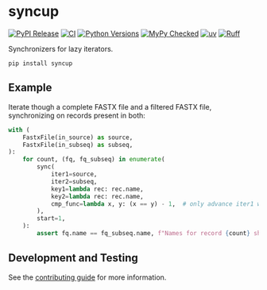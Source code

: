 # syncup

[![PyPI Release](https://badge.fury.io/py/syncup.svg)](https://badge.fury.io/py/syncup)
[![CI](https://github.com/clintval/syncup/actions/workflows/python_package.yml/badge.svg?branch=main)](https://github.com/clintval/syncup/actions/workflows/python_package.yml?query=branch%3Amain)
[![Python Versions](https://img.shields.io/badge/python-3.11_|_3.12_|_3.13-blue)](https://github.com/clintval/syncup)
[![MyPy Checked](http://www.mypy-lang.org/static/mypy_badge.svg)](http://mypy-lang.org/)
[![uv](https://img.shields.io/endpoint?url=https://raw.githubusercontent.com/astral-sh/uv/main/assets/badge/v0.json)](https://github.com/astral-sh/uv)
[![Ruff](https://img.shields.io/endpoint?url=https://raw.githubusercontent.com/astral-sh/ruff/main/assets/badge/v2.json)](https://docs.astral.sh/ruff/)

Synchronizers for lazy iterators.

```console
pip install syncup
```

## Example

Iterate though a complete FASTX file and a filtered FASTX file, synchronizing on records present in both:

```python
with (
    FastxFile(in_source) as source,
    FastxFile(in_subseq) as subseq,
):
    for count, (fq, fq_subseq) in enumerate(
        sync(
            iter1=source,
            iter2=subseq,
            key1=lambda rec: rec.name,
            key2=lambda rec: rec.name,
            cmp_func=lambda x, y: (x == y) - 1,  # only advance iter1 when non-equal
        ),
        start=1,
    ):
        assert fq.name == fq_subseq.name, f"Names for record {count} should be equal!"
```

## Development and Testing

See the [contributing guide](./CONTRIBUTING.md) for more information.

